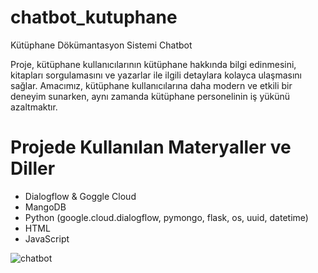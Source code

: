 # chatbot_kutuphane

Kütüphane Dökümantasyon Sistemi Chatbot

Proje, kütüphane kullanıcılarının kütüphane hakkında bilgi edinmesini, kitapları sorgulamasını ve yazarlar ile ilgili detaylara kolayca ulaşmasını sağlar.
Amacımız, kütüphane kullanıcılarına daha modern ve etkili bir deneyim sunarken, aynı zamanda kütüphane personelinin iş yükünü azaltmaktır.

# Projede Kullanılan Materyaller ve Diller

- Dialogflow & Goggle Cloud
- MangoDB
- Python (google.cloud.dialogflow, pymongo, flask, os, uuid, datetime)
- HTML
- JavaScript



 ![chatbot](https://github.com/user-attachments/assets/2477cf91-a425-4017-9529-1a9e1625edfa)

